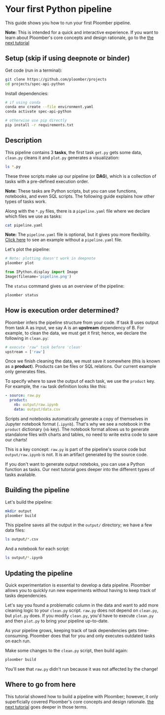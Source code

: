 # Your first Python pipeline

This guide shows you how to run your first Ploomber pipeline.

**Note:** This is intended for a quick and interactive experience. If you want
to learn about Ploomber's core concepts and design rationale, go to the
[the next tutorial](https://ploomber.readthedocs.io/en/stable/get-started/basic-concepts.html)

## Setup (skip if using deepnote or binder)

Get code (run in a terminal):

~~~sh
git clone https://github.com/ploomber/projects
cd projects/spec-api-python
~~~

Install dependencies:

~~~sh
# if using conda
conda env create --file environment.yaml
conda activate spec-api-python

# otherwise use pip directly
pip install -r requirements.txt
~~~

## Description

This pipeline contains 3 **tasks**, the first task `get.py` gets some data,
`clean.py` cleans it and `plot.py` generates a visualization:

```bash tags=["bash"]
ls *.py
```

These three scripts make up our pipeline (or **DAG**), which is a collection
of tasks with a pre-defined execution order.

**Note:** These tasks are Python scripts, but you can use functions, notebooks,
and even SQL scripts. The following guide explains how other types of tasks work.

Along with the `*.py` files, there is a `pipeline.yaml` file where we declare
which files we use as tasks:

```bash tags=["bash"]
cat pipeline.yaml
```

**Note:** The `pipeline.yaml` file is optional, but it gives you more flexibility.
[Click here](https://github.com/ploomber/projects/tree/master/spec-api-directory) to see an example without a `pipeline.yaml` file.


Let's plot the pipeline:

```bash tags=["bash"]
# Note: plotting doesn't work in deepnote
ploomber plot
```

```python
from IPython.display import Image
Image(filename='pipeline.png')
```

The `status` command gives us an overview of the pipeline:

```bash tags=["bash"]
ploomber status
```

## How is execution order determined?

Ploomber infers the pipeline structure from your code. If task B uses output from
task A as input, we say A is an **upstream** dependency of B. For example, to
clean the data, we must get it first; hence, we declare the following in `clean.py`:

~~~python
# execute 'raw" task before 'clean'
upstream = ['raw']
~~~

Once we finish cleaning the data, we must save it somewhere (this is known
as a **product**). Products can be files or SQL relations. Our current example
only generates files.

To specify where to save the output of each task, we use the `product`
key. For example, the `raw` task definition looks like this:

~~~yaml
- source: raw.py
  product:
    nb: output/raw.ipynb
    data: output/data.csv
~~~


Scripts and notebooks automatically generate a copy of themselves in Jupyter
notebook format (`.ipynb`). That's why we see a notebook in the `product`
dictionary (`nb` key). The notebook format allows us to generate standalone
files with charts and tables, no need to write extra code to save our charts!

This is a key concept: `raw.py` is part of the pipeline's source code but
`output/raw.ipynb` is not. It is an artifact generated by the source code.

If you don't want to generate output noteboks, you can use a Python function
as tasks. Our next tutorial goes deeper into the different types of tasks
available.

## Building the pipeline

Let's build the pipeline:

```bash tags=["bash"]
mkdir output
ploomber build
```

This pipeline saves all the output in the `output/` directory; we have a few
data files:

```bash tags=["bash"]
ls output/*.csv
```

And a notebook for each script:

```bash tags=["bash"]
ls output/*.ipynb
```

## Updating the pipeline

Quick experimentation is essential to develop a data pipeline. Ploomber allows
you to quickly run new experiments without having to keep track of tasks
dependencies.

Let's say you found a problematic column in the data and want to add more
cleaning logic to your `clean.py` script. `raw.py` does not depend
on `clean.py`, but `plot.py` does. If you modify `clean.py`, you'd have
to execute `clean.py` and then `plot.py` to bring your pipeline up-to-date.

As your pipeline grows, keeping track of task dependencies gets time-consuming.
Ploomber does that for you and only executes outdated tasks on each run.

Make some changes to the `clean.py` script, then build again:

```bash tags=["bash"]
ploomber build
```

You'll see that `raw.py` didn't run because it was not affected by the change!


## Where to go from here

This tutorial showed how to build a pipeline with Ploomber; however, it only
superficially covered Ploomber's core concepts and design rationale. [the next
tutorial](https://ploomber.readthedocs.io/en/stable/get-started/basic-concepts.html)
goes deeper in those terms.